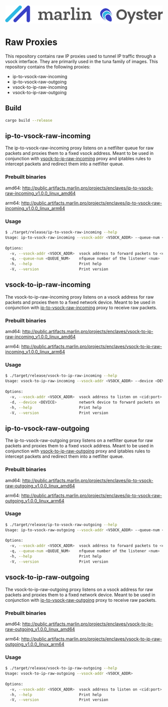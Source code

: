 ![Marlin Oyster Logo](./logo.svg)

# Raw Proxies

This repository contains raw IP proxies used to tunnel IP traffic through a vsock interface. They are primarily used in the tuna family of images. This repository contains the following proxies:
- ip-to-vsock-raw-incoming
- ip-to-vsock-raw-outgoing
- vsock-to-ip-raw-incoming
- vsock-to-ip-raw-outgoing

## Build

```bash
cargo build --release
```

## ip-to-vsock-raw-incoming

The ip-to-vsock-raw-incoming proxy listens on a netfilter queue for raw packets and proxies them to a fixed vsock address. Meant to be used in conjunction with [vsock-to-ip-raw-incoming](#vsock-to-ip-raw-incoming) proxy and iptables rules to intercept packets and redirect them into a netfilter queue.

### Prebuilt binaries

amd64: http://public.artifacts.marlin.pro/projects/enclaves/ip-to-vsock-raw-incoming_v1.0.0_linux_amd64

arm64: http://public.artifacts.marlin.pro/projects/enclaves/ip-to-vsock-raw-incoming_v1.0.0_linux_arm64

### Usage

```bash
$ ./target/release/ip-to-vsock-raw-incoming --help
Usage: ip-to-vsock-raw-incoming --vsock-addr <VSOCK_ADDR> --queue-num <QUEUE_NUM>

Options:
  -v, --vsock-addr <VSOCK_ADDR>  vsock address to forward packets to <cid:port>
  -q, --queue-num <QUEUE_NUM>    nfqueue number of the listener <num>
  -h, --help                     Print help
  -V, --version                  Print version
```

## vsock-to-ip-raw-incoming

The vsock-to-ip-raw-incoming proxy listens on a vsock address for raw packets and proxies them to a fixed network device. Meant to be used in conjunction with [ip-to-vsock-raw-incoming](#ip-to-vsock-raw-incoming) proxy to receive raw packets.

### Prebuilt binaries

amd64: http://public.artifacts.marlin.pro/projects/enclaves/vsock-to-ip-raw-incoming_v1.0.0_linux_amd64

arm64: http://public.artifacts.marlin.pro/projects/enclaves/vsock-to-ip-raw-incoming_v1.0.0_linux_arm64

### Usage

```bash
$ ./target/release/vsock-to-ip-raw-incoming --help
Usage: vsock-to-ip-raw-incoming --vsock-addr <VSOCK_ADDR> --device <DEVICE>

Options:
  -v, --vsock-addr <VSOCK_ADDR>  vsock address to listen on <cid:port>
  -d, --device <DEVICE>          network device to forward packets on
  -h, --help                     Print help
  -V, --version                  Print version
```

## ip-to-vsock-raw-outgoing

The ip-to-vsock-raw-outgoing proxy listens on a netfilter queue for raw packets and proxies them to a fixed vsock address. Meant to be used in conjunction with [vsock-to-ip-raw-outgoing](#vsock-to-ip-raw-outgoing) proxy and iptables rules to intercept packets and redirect them into a netfilter queue.

### Prebuilt binaries

amd64: http://public.artifacts.marlin.pro/projects/enclaves/ip-to-vsock-raw-outgoing_v1.0.0_linux_amd64

arm64: http://public.artifacts.marlin.pro/projects/enclaves/ip-to-vsock-raw-outgoing_v1.0.0_linux_arm64

### Usage

```bash
$ ./target/release/ip-to-vsock-raw-outgoing --help
Usage: ip-to-vsock-raw-outgoing --vsock-addr <VSOCK_ADDR> --queue-num <QUEUE_NUM>

Options:
  -v, --vsock-addr <VSOCK_ADDR>  vsock address to forward packets to <cid:port>
  -q, --queue-num <QUEUE_NUM>    nfqueue number of the listener <num>
  -h, --help                     Print help
  -V, --version                  Print version
```

## vsock-to-ip-raw-outgoing

The vsock-to-ip-raw-outgoing proxy listens on a vsock address for raw packets and proxies them to a fixed network device. Meant to be used in conjunction with [ip-to-vsock-raw-outgoing](#ip-to-vsock-raw-outgoing) proxy to receive raw packets.

### Prebuilt binaries

amd64: http://public.artifacts.marlin.pro/projects/enclaves/vsock-to-ip-raw-outgoing_v1.0.0_linux_amd64

arm64: http://public.artifacts.marlin.pro/projects/enclaves/vsock-to-ip-raw-outgoing_v1.0.0_linux_arm64

### Usage

```bash
$ ./target/release/vsock-to-ip-raw-outgoing --help
Usage: vsock-to-ip-raw-outgoing --vsock-addr <VSOCK_ADDR>

Options:
  -v, --vsock-addr <VSOCK_ADDR>  vsock address to listen on <cid:port>
  -h, --help                     Print help
  -V, --version                  Print version
```
